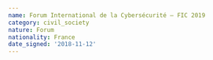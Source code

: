 ```yaml
---
name: Forum International de la Cybersécurité – FIC 2019
category: civil_society
nature: Forum
nationality: France
date_signed: '2018-11-12'
---
```

    